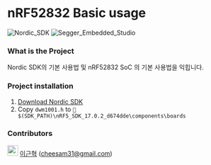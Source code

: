 # nRF52832 Basic usage
![Nordic_SDK](https://img.shields.io/badge/Nordic%20SDK-17.0.2-blue?style=flat) ![Segger_Embedded_Studio](https://img.shields.io/badge/Segger%20Embedded%20Studio-5.42-yellow?style=flat)

### What is the Project

Nordic SDK의 기본 사용법 및 nRF52832 SoC 의 기본 사용법을 익힙니다.



### Project installation

1. [Download Nordic SDK](https://www.nordicsemi.com/Products/Development-software/nRF5-SDK/Download#infotabs)
2. Copy `dwm1001.h`  to `📁 $(SDK_PATH)\nRF5_SDK_17.0.2_d674dde\components\boards`



### Contributors

<img src="https://media.vlpt.us/images/velog/profile/9aa07f66-5fcd-41f4-84f2-91d73afcec28/green%20favicon.png " width="" height="24">  [이근혁](https://velog.io/@cheesam31) (cheesam31@gmail.com)
